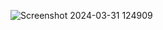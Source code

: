 ![Screenshot 2024-03-31 124909](https://github.com/Abhishek37-dulat/expenseTrackersql/assets/63417558/7cf64959-5682-4a98-bb1b-7be2f0fe092f)
